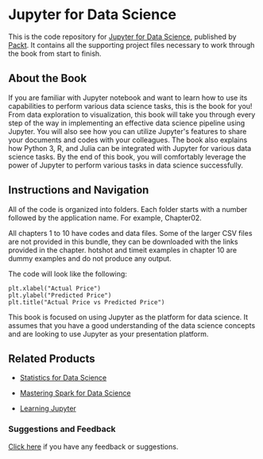 # Jupyter for Data Science
This is the code repository for [Jupyter for Data Science](https://www.packtpub.com/big-data-and-business-intelligence/jupyter-data-science?utm_source=github&utm_medium=repository&utm_campaign=9781785880070), published by [Packt](https://www.packtpub.com/?utm_source=github). It contains all the supporting project files necessary to work through the book from start to finish.
## About the Book
If you are familiar with Jupyter notebook and want to learn how to use its capabilities to perform various data science tasks, this is the book for you! From data exploration to visualization, this book will take you through every step of the way in implementing an effective data science pipeline using Jupyter. You will also see how you can utilize Jupyter's features to share your documents and codes with your colleagues. The book also explains how Python 3, R, and Julia can be integrated with Jupyter for various data science tasks.
By the end of this book, you will comfortably leverage the power of Jupyter to perform various tasks in data science successfully.
## Instructions and Navigation
All of the code is organized into folders. Each folder starts with a number followed by the application name. For example, Chapter02.

All chapters 1 to 10 have codes and data files.
Some of the larger CSV files are not provided in this bundle, they can be downloaded with the links provided in the chapter.
hotshot and timeit examples in chapter 10 are dummy examples and do not produce any output.

The code will look like the following:
```
plt.xlabel("Actual Price")
plt.ylabel("Predicted Price")
plt.title("Actual Price vs Predicted Price")
```

This book is focused on using Jupyter as the platform for data science. It assumes that you have a good understanding of the data science concepts and are looking to use Jupyter as your presentation platform.

## Related Products
* [Statistics for Data Science](https://www.packtpub.com/big-data-and-business-intelligence/statistics-data-science?utm_source=github&utm_medium=repository&utm_campaign=9781788290678)

* [Mastering Spark for Data Science](https://www.packtpub.com/big-data-and-business-intelligence/mastering-spark-data-science?utm_source=github&utm_medium=repository&utm_campaign=9781785882142)

* [Learning Jupyter](https://www.packtpub.com/big-data-and-business-intelligence/learning-jupyter?utm_source=github&utm_medium=repository&utm_campaign=9781785884870)

### Suggestions and Feedback
[Click here](https://docs.google.com/forms/d/e/1FAIpQLSe5qwunkGf6PUvzPirPDtuy1Du5Rlzew23UBp2S-P3wB-GcwQ/viewform) if you have any feedback or suggestions.
